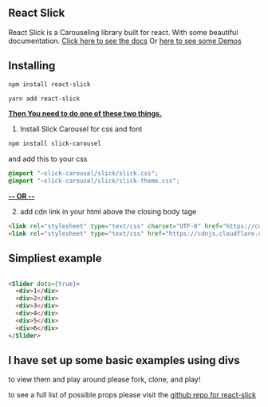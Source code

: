 ## React Slick
  React Slick is a Carouseling library built for react. With some beautiful documentation. <a href='https://github.com/akiran/react-slick'>Click here to see the docs</a> Or <a href=''>here to see some Demos</a>

## Installing
```bash
npm install react-slick
```

```bash
yarn add react-slick
```

<strong><u>Then You need to do one of these two things. </u></strong>

1. Install Slick Carousel for css and font 

```bash 
npm install slick-carousel
```
and add this to your css
```css
@import "~slick-carousel/slick/slick.css";
@import "~slick-carousel/slick/slick-theme.css";
```

<strong><u>-- OR --</u></strong>

2. add cdn link in your html above the closing body tage

```html
<link rel="stylesheet" type="text/css" charset="UTF-8" href="https://cdnjs.cloudflare.com/ajax/libs/slick-carousel/1.6.0/slick.min.css" />
<link rel="stylesheet" type="text/css" href="https://cdnjs.cloudflare.com/ajax/libs/slick-carousel/1.6.0/slick-theme.min.css" />
```

## Simpliest example
```html

<Slider dots={true}>
  <div>1</div>
  <div>2</div>
  <div>3</div>
  <div>4</div>
  <div>5</div>
  <div>6</div>
</Slider>

```

## I have set up some basic examples using divs
to view them and play around please fork, clone, and play!

to see a full list of possible props please visit the <a href='https://github.com/akiran/react-slick' >github repo for react-slick</a>